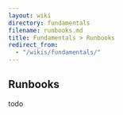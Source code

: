 ```yaml
---
layout: wiki
directory: fundamentals
filename: runbooks.md
title: Fundamentals > Runbooks
redirect_from:
  - "/wikis/fundamentals/"
---
```

## Runbooks
todo
